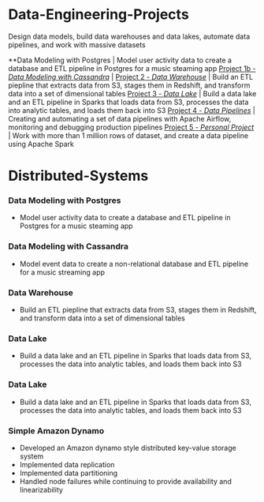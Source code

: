 # Data-Engineering-Projects
Design data models, build data warehouses and data lakes, automate data pipelines, and work with massive datasets




**Data Modeling with Postgres
| Model user activity data to create a database and ETL pipeline in Postgres for a music steaming app
[Project 1b - *Data Modeling with Cassandra*](https://github.com/cathydo178/Data-Engineering-Projects/tree/master/Project%201%20-%20Data%20Modeling/Project%201b%20-%20Data%20Modeling%20with%20Cassandra) | 
[Project 2 - *Data Warehouse*](https://github.com/cathydo178/Data-Engineering-Projects/tree/master/Project%202%20-%20Data%20Warehouse) | Build an ETL piepline that extracts data from S3, stages them in Redshift, and transform data into a set of dimensional tables
[Project 3 - *Data Lake*](https://github.com/cathydo178/Data-Engineering-Projects/tree/master/Project%203%20-%20Data%20Lake) | Build a data lake and an ETL pipeline in Sparks that loads data from S3, processes the data into analytic tables, and loads them back into S3
[Project 4 - *Data Pipelines*](https://github.com/cathydo178/Data-Engineering-Projects/tree/master/Project%204%20-%20Data%20pipeline) | Creating and automating a set of data pipelines with Apache Airflow, monitoring and debugging production pipelines
[Project 5 - *Personal Project*](https://github.com/cathydo178/Data-Engineering-Projects/tree/master/Project%205%20-%20Personal%20Project) | Work with more than 1 million rows of dataset, and create a data pipeline using Apache Spark


# Distributed-Systems 

### Data Modeling with Postgres

- Model user activity data to create a database and ETL pipeline in Postgres for a music steaming app

### Data Modeling with Cassandra

- Model event data to create a non-relational database and ETL pipeline for a music streaming app

### Data Warehouse

- Build an ETL piepline that extracts data from S3, stages them in Redshift, and transform data into a set of dimensional tables

### Data Lake

- Build a data lake and an ETL pipeline in Sparks that loads data from S3, processes the data into analytic tables, and loads them back into S3

### Data Lake

- Build a data lake and an ETL pipeline in Sparks that loads data from S3, processes the data into analytic tables, and loads them back into S3

### Simple Amazon Dynamo

- Developed an Amazon dynamo style distributed key-value storage system
- Implemented data replication
- Implemented data partitioning
- Handled node failures while continuing to provide availability and linearizability